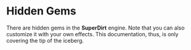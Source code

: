 # Hidden Gems

There are hidden gems in the **SuperDirt** engine. Note that you can also customize it with your own effects. This documentation, thus, is only covering the tip of the iceberg.
